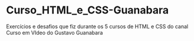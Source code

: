 # Curso_HTML_e_CSS-Guanabara
Exercícios e desafios que fiz durante os 5 cursos de HTML e CSS do canal Curso em VIdeo do Gustavo Guanabara
